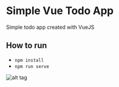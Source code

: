 # Simple Vue Todo App
Simple todo app created with VueJS

## How to run
- `npm install`
- `npm run serve`

![alt tag](https://lh3.googleusercontent.com/TLFJ7bRVXfurf7ZuyiWnnIPhDLBea_q5HRacwJB9CtW8cLG-zLZVmrUvlmCr9cNUliiNYERy9Wf5xaqbX3079DPHfbRDu0Hg56xsPudDfhw6JqVZkq5XOneEU1kDupDAjgDzkmmdWUkwQdiT2qMyYmxqds3qwvoHfPyGg-Z5mcDsVcrrZH7Pech_k6QDkliG2YfPj7DzyW0fQuMEtob18r5_B5rSKevBaresAzEKfx05HPxx3BGHm9riQyFcriBgXSqksddmiM7X5DNBoArca5SGVeLd2KEus_r4FPDje3fnOGL8AFzVDH7Ssy7hlMimdY-0IZKfKpnHz-Mb4OH178y_l25hMARParOBoodNvzXktH0c0BBnLJnA4d5RPZvKWOjjk7oacCHqX2d4B1q9eGCNFg2BuzIMLtyEK59Mged15K9Zv39VBS_YPqDaGNb8ZxkLsqnFUW6Get5yf0-JfBA2Y-p57e541TujtNRfneu7yx0G6JI8Hn6yOD5jx789L1D0-UhqeNlzcGEdtsU8bB9SBQxoZAlEyHx90CwNhYLfTRXB30aMfy0xsqn0L0xGE_gKf_pUhtGuo2oS3K1Ob0Td2q4aJZpLMh7pw_I=w589-h645-no)